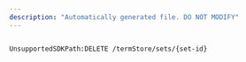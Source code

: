 ```yaml
---
description: "Automatically generated file. DO NOT MODIFY"
---
```


```powershellv2

UnsupportedSDKPath:DELETE /termStore/sets/{set-id}

```